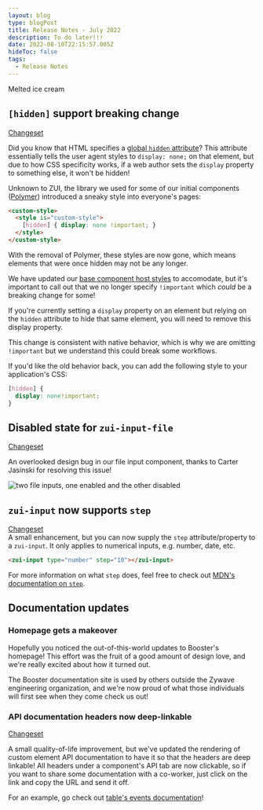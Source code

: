 ```yaml
---
layout: blog
type: blogPost
title: Release Notes - July 2022
description: To do later!!!
date: 2022-08-10T22:15:57.005Z
hideToc: false
tags:
  - Release Notes
---
```

Melted ice cream

## `[hidden]` support breaking change
[Changeset](https://gitlab.com/zywave/devkit/web-sdk/zui/-/merge_requests/1295)  

Did you know that HTML specifies a [global `hidden` attribute](https://developer.mozilla.org/en-US/docs/Web/HTML/Global_attributes/hidden)? This attribute essentially tells the user agent styles to `display: none;` on that element, but due to how CSS specificity works, if a web author sets the `display` property to something else, it won't be hidden!

Unknown to ZUI, the library we used for some of our initial components ([Polymer](https://polymer-library.polymer-project.org/3.0/docs/devguide/feature-overview)) introduced a sneaky style into everyone's pages:

```html
<custom-style>
  <style is="custom-style">
    [hidden] { display: none !important; }
  </style>
</custom-style>
```

With the removal of Polymer, these styles are now gone, which means elements that were once hidden may not be any longer.

We have updated our [base component host styles](https://gitlab.com/zywave/devkit/web-sdk/zui/-/blob/main/packages/components/zui-base/src/zui-base.scss#L15) to accomodate, but it's important to call out that we no longer specify `!important` which *could* be a breaking change for some!

If you're currently setting a `display` property on an element but relying on the `hidden` attribute to hide that same element, you will need to remove this display property.

This change is consistent with native behavior, which is why we are omitting `!important` but we understand this could break some workflows.

If you'd like the old behavior back, you can add the following style to your application's CSS:

```css
[hidden] {
  display: none!important;
}
```

## Disabled state for `zui-input-file`
[Changeset](https://gitlab.com/zywave/devkit/web-sdk/zui/-/merge_requests/1282)

An overlooked design bug in our file input component, thanks to Carter Jasinski for resolving this issue!

![two file inputs, one enabled and the other disabled](/images/disabled-file-input.png)

## `zui-input` now supports `step`
[Changeset](https://gitlab.com/zywave/devkit/web-sdk/zui/-/merge_requests/1292)  
A small enhancement, but you can now supply the `step` attribute/property to a `zui-input`. It only applies to numerical inputs, e.g. number, date, etc.

```html
<zui-input type="number" step="10"></zui-input>
```

For more information on what `step` does, feel free to check out [MDN's documentation on `step`](https://developer.mozilla.org/en-US/docs/Web/HTML/Attributes/step).

## Documentation updates

### Homepage gets a makeover

Hopefully you noticed the out-of-this-world updates to Booster's homepage! This effort was the fruit of a good amount of design love, and we're really excited about how it turned out.

The Booster documentation site is used by others outside the Zywave engineering organization, and we're now proud of what those individuals will first see when they come check us out!

### API documentation headers now deep-linkable
[Changeset](https://gitlab.com/zywave/devkit/web-sdk/customelement-manifest-element/-/merge_requests/22)

A small quality-of-life improvement, but we've updated the rendering of custom element API documentation to have it so that the headers are deep linkable! All headers under a component's API tab are now clickable, so if you want to share some documentation with a co-worker, just click on the link and copy the URL and send it off.


For an example, go check out [table's events documentation](https://booster.zywave.dev/design-system/components/tables/#zui-table~events)!